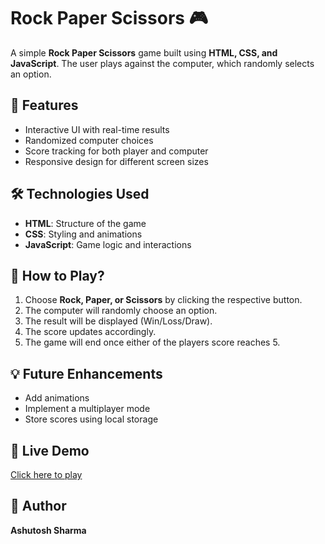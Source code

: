 # Rock Paper Scissors 🎮

A simple **Rock Paper Scissors** game built using **HTML, CSS, and JavaScript**. The user plays against the computer, which randomly selects an option.

## 🚀 Features

- Interactive UI with real-time results
- Randomized computer choices
- Score tracking for both player and computer
- Responsive design for different screen sizes

## 🛠️ Technologies Used

- **HTML**: Structure of the game
- **CSS**: Styling and animations
- **JavaScript**: Game logic and interactions

## 🎯 How to Play?

1. Choose **Rock, Paper, or Scissors** by clicking the respective button.
2. The computer will randomly choose an option.
3. The result will be displayed (Win/Loss/Draw).
4. The score updates accordingly.
5. The game will end once either of the players score reaches 5.

## 💡 Future Enhancements

- Add animations
- Implement a multiplayer mode
- Store scores using local storage

## 🔗 Live Demo

[Click here to play](https://ashu7603.github.io/rock-paper-scissors/)

## 📌 Author

**Ashutosh Sharma**
